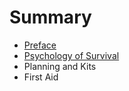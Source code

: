 # Summary

* [Preface](README.md)
* [Psychology of Survival](psychology.md)
* Planning and Kits
* First Aid

